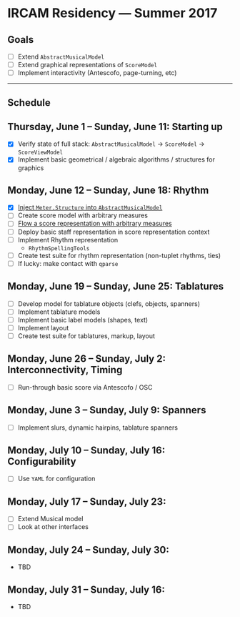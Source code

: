 # IRCAM Residency — Summer 2017

## Goals

- [ ] Extend `AbstractMusicalModel`
- [ ] Extend graphical representations of `ScoreModel`
- [ ] Implement interactivity (Antescofo, page-turning, etc)

---
  
## Schedule
  
## Thursday, June 1 – Sunday, June 11: Starting up
- [x] Verify state of full stack: `AbstractMusicalModel` -> `ScoreModel` -> `ScoreViewModel`
- [x] Implement basic geometrical / algebraic algorithms / structures for graphics

## Monday, June 12 – Sunday, June 18: Rhythm
- [x] [Inject `Meter.Structure` into `AbstractMusicalModel`](https://github.com/dn-m/AbstractMusicalModel/issues/14)
- [ ] Create score model with arbitrary measures
- [ ] [Flow a score representation with arbitrary measures](https://github.com/dn-m/ScoreViewLayer/issues/1)
- [ ] Deploy basic staff representation in score representation context
- [ ] Implement Rhythm representation
  - `RhythmSpellingTools`
- [ ] Create test suite for rhythm representation (non-tuplet rhythms, ties)
- [ ] If lucky: make contact with `qparse`

## Monday, June 19 – Sunday, June 25: Tablatures
- [ ] Develop model for tablature objects (clefs, objects, spanners)
- [ ] Implement tablature models
- [ ] Implement basic label models (shapes, text)
- [ ] Implement layout
- [ ] Create test suite for tablatures, markup, layout

## Monday, June 26 – Sunday, July 2: Interconnectivity, Timing
- [ ] Run-through basic score via Antescofo / OSC

## Monday, June 3 – Sunday, July 9: Spanners
- [ ] Implement slurs, dynamic hairpins, tablature spanners

## Monday, July 10 – Sunday, July 16: Configurability
- [ ] Use `YAML` for configuration

## Monday, July 17 – Sunday, July 23:
- [ ] Extend Musical model
- [ ] Look at other interfaces

## Monday, July 24 – Sunday, July 30:
- TBD

## Monday, July 31 – Sunday, July 16:
- TBD
